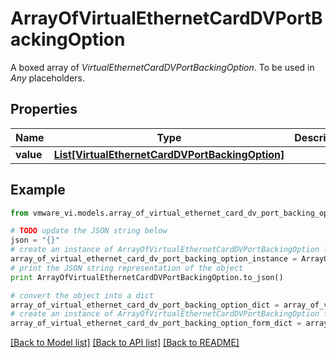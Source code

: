 # ArrayOfVirtualEthernetCardDVPortBackingOption

A boxed array of *VirtualEthernetCardDVPortBackingOption*. To be used in *Any* placeholders. 

## Properties
Name | Type | Description | Notes
------------ | ------------- | ------------- | -------------
**value** | [**List[VirtualEthernetCardDVPortBackingOption]**](VirtualEthernetCardDVPortBackingOption.md) |  | 

## Example

```python
from vmware_vi.models.array_of_virtual_ethernet_card_dv_port_backing_option import ArrayOfVirtualEthernetCardDVPortBackingOption

# TODO update the JSON string below
json = "{}"
# create an instance of ArrayOfVirtualEthernetCardDVPortBackingOption from a JSON string
array_of_virtual_ethernet_card_dv_port_backing_option_instance = ArrayOfVirtualEthernetCardDVPortBackingOption.from_json(json)
# print the JSON string representation of the object
print ArrayOfVirtualEthernetCardDVPortBackingOption.to_json()

# convert the object into a dict
array_of_virtual_ethernet_card_dv_port_backing_option_dict = array_of_virtual_ethernet_card_dv_port_backing_option_instance.to_dict()
# create an instance of ArrayOfVirtualEthernetCardDVPortBackingOption from a dict
array_of_virtual_ethernet_card_dv_port_backing_option_form_dict = array_of_virtual_ethernet_card_dv_port_backing_option.from_dict(array_of_virtual_ethernet_card_dv_port_backing_option_dict)
```
[[Back to Model list]](../README.md#documentation-for-models) [[Back to API list]](../README.md#documentation-for-api-endpoints) [[Back to README]](../README.md)


